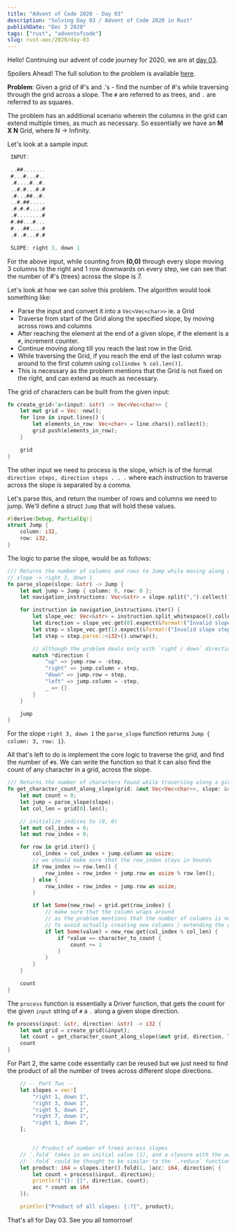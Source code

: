 ```yaml
---
title: "Advent of Code 2020 - Day 03"
description: "Solving Day 03 / Advent of Code 2020 in Rust"
publishDate: "Dec 3 2020"
tags: ["rust", "adventofcode"]
slug: rust-aoc/2020/day-03
---
```


Hello! Continuing our advent of code journey for 2020, we are at [day 03](https://adventofcode.com/2020/day/3).

Spoilers Ahead! The full solution to the problem is available [here](https://github.com/Shriram-Balaji/rust-advent-of-code-2020/tree/main/day-03/src/main.rs).

**Problem**: Given a grid of #'s and .'s - find the number of #'s while traversing through the grid across a slope.
The `#` are referred to as trees, and `.` are referred to as squares.

The problem has an additional scenario wherein the columns in the grid can extend multiple times, as much as necessary. So essentially we have an **M X N** Grid, where N -> Infinity.

Let's look at a sample input:

```rust
 INPUT:

 ..##.......
 #...#...#..
 .#....#..#.
 ..#.#...#.#
 .#...##..#.
 ..#.##.....
 .#.#.#....#
 .#........#
 #.##...#...
 #...##....#
 .#..#...#.#

 SLOPE: right 3, down 1

```

For the above input, while counting from **(0,0)** through every slope moving 3 columns to the right and 1 row downwards on every step, we can see that the number of #'s (trees) across the slope is 7.

Let's look at how we can solve this problem. The algorithm would look something like:

- Parse the input and convert it into a `Vec<Vec<char>>` ie. a Grid
- Traverse from start of the Grid along the specified slope, by moving across rows and columns
- After reaching the element at the end of a given slope, if the element is a `#`, increment counter.
- Continue moving along till you reach the last row in the Grid.
- While traversing the Grid, if you reach the end of the last column wrap around to the first column using `col[index % col.len()]`.
- This is necessary as the problem mentions that the Grid is not fixed on the right, and can extend as much as necessary.

The grid of characters can be built from the given input:

```rust
fn create_grid<'a>(input: &str) -> Vec<Vec<char>> {
    let mut grid = Vec::new();
    for line in input.lines() {
        let elements_in_row: Vec<char> = line.chars().collect();
        grid.push(elements_in_row);
    }

    grid
}
```

The other input we need to process is the slope, which is of the format `direction steps, direction steps . . .` where each instruction to traverse across the slope is separated by a comma.

Let's parse this, and return the number of rows and columns we need to jump. We'll define a struct `Jump` that will hold these values.

```rust
#[derive(Debug, PartialEq)]
struct Jump {
    column: i32,
    row: i32,
}
```

The logic to parse the slope, would be as follows:

```rust
/// Returns the number of columns and rows to Jump while moving along a Slope
// slope -> right 3, down 1
fn parse_slope(slope: &str) -> Jump {
    let mut jump = Jump { column: 0, row: 0 };
    let navigation_instructions: Vec<&str> = slope.split(",").collect();

    for instruction in navigation_instructions.iter() {
        let slope_vec: Vec<&str> = instruction.split_whitespace().collect();
        let direction = slope_vec.get(0).expect(&format!("Invalid slope direction in {}", slope));
        let step = slope_vec.get(1).expect(&format!("Invalid slope step in {}", slope));
        let step = step.parse::<i32>().unwrap();

        // although the problem deals only with `right / down` directions, supporting all directions allows the problem to be more extensible.
        match *direction {
            "up" => jump.row = -step,
            "right" => jump.column = step,
            "down" => jump.row = step,
            "left" => jump.column = -step,
            _ => {}
        }
    }

    jump
}

```

For the slope `right 3, down 1` the `parse_slope` function returns `Jump { column: 3, row: 1}`.

All that's left to do is implement the core logic to traverse the grid, and find the number of `#`s. We can write the function so that it can also find the count of any character in a grid, across the slope.

```rust
/// Returns the number of characters found while traversing along a given slope.
fn get_character_count_along_slope(grid: &mut Vec<Vec<char>>, slope: &str, character_to_count: char) -> i32 {
    let mut count = 0;
    let jump = parse_slope(slope);
    let col_len = grid[0].len();

    // initialize indices to (0, 0)
    let mut col_index = 0;
    let mut row_index = 0;

    for row in grid.iter() {
        col_index = col_index + jump.column as usize;
        // we should make sure that the row_index stays in bounds
        if row_index >= row.len() {
            row_index = row_index + jump.row as usize % row.len();
        } else {
            row_index = row_index + jump.row as usize;
        }

        if let Some(new_row) = grid.get(row_index) {
		    // make sure that the column wraps around
			// as the problem mentions that the number of columns is not deterministic, and can extend as much as necessary.
            // to avoid actually creating new columns / extending the grid we instead wrap around.
            if let Some(value) = new_row.get(col_index % col_len) {
                if *value == character_to_count {
                    count += 1
                }
            }
        }
    }

    count
}

```

The `process` function is essentially a Driver function, that gets the count for the given `input` string of `#` a `.` along a given slope direction.

```rust
fn process(input: &str, direction: &str) -> i32 {
    let mut grid = create_grid(&input);
    let count = get_character_count_along_slope(&mut grid, direction, TREE);
    count
}

```

For Part 2, the same code essentially can be reused but we just need to find the product of all the number of trees across different slope directions.

```rust
    // -- Part Two --
    let slopes = vec![
        "right 1, down 1",
        "right 3, down 1",
        "right 5, down 1",
        "right 7, down 1",
        "right 1, down 2",
    ];


        // Product of number of trees across slopes
	// `.fold` takes in an initial value (1), and a closure with the accumulator and the current value (direction).
	// `.fold` could be thought to be similar to the `.reduce` function in JavaScript.
    let product: i64 = slopes.iter().fold(1, |acc: i64, direction| {
        let count = process(&input, direction);
        println!("{}: {}", direction, count);
        acc * count as i64
    });

    println!("Product of all slopes: {:?}", product);

```

That's all for Day 03. See you all tomorrow!

